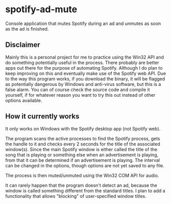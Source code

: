 # spotify-ad-mute
Console application that mutes Spotify during an ad and unmutes as soon as the ad is finished.

Disclaimer
--
Mainly this is a personal project for me to practice using the Win32 API and do something potentially useful in the process.
There probably are better apps out there for the purpose of automating Spotify. Although I do plan to keep improving on this and eventually make use of the Spotify web API.
Due to the way this program works, if you download the binary, it will be flagged as potentially dangerous by Windows and anti-virus software, but this is a false alarm. You can of course check the source code and compile it yourself, if for whatever reason you want to try this out instead of other options available.

How it currently works
--
It only works on Windows with the Spotify desktop app (not Spotify web).

The program scans the active processes to find the Spotify process, gets the handle to it and checks every 2 seconds for the title of the associated window(s). Since the main Spotify window is either called the title of the song that is playing or something else when an advertisement is playing, from that it can be determined if an advertisement is playing. The interval can be changed in the options, though options are not yet saved to any file.

The process is then muted/unmuted using the Win32 COM API for audio.

It can rarely happen that the program doesn't detect an ad, because the window is called something different from the standard titles. I plan to add a functionality that allows "blocking" of user-specified window titles.

